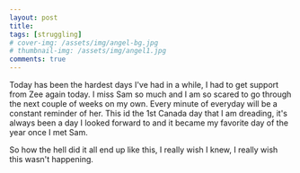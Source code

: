 ```yaml
---
layout: post
title: 
tags: [struggling]
# cover-img: /assets/img/angel-bg.jpg
# thumbnail-img: /assets/img/angel1.jpg
comments: true
---
```

Today has been the hardest days I've had in a while, I had to get support from Zee again today. I miss Sam so much and I am so scared to go through the next couple of weeks on my own. Every minute of everyday will be a constant reminder of her. This id the 1st Canada day that I am dreading, it's always been a day I looked forward to and it became my favorite day of the year once I met Sam.  

So how the hell did it all end up like this, I really wish I knew, I really wish this wasn't happening.
